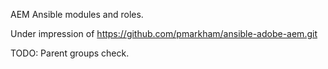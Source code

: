 AEM Ansible modules and roles.

Under impression of https://github.com/pmarkham/ansible-adobe-aem.git

TODO:
Parent groups check.
